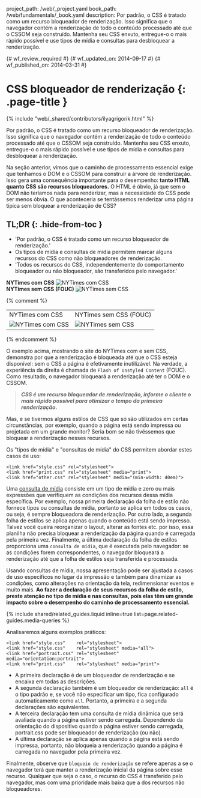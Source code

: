 project_path: /web/_project.yaml
book_path: /web/fundamentals/_book.yaml
description: Por padrão, o CSS é tratado como um recurso bloqueador de renderização. Isso significa que o navegador contém a renderização de todo o conteúdo processado até que o CSSOM seja construído. Mantenha seu CSS enxuto, entregue-o o mais rápido possível e use tipos de mídia e consultas para desbloquear a renderização.

{# wf_review_required #}
{# wf_updated_on: 2014-09-17 #}
{# wf_published_on: 2014-03-31 #}

# CSS bloqueador de renderização {: .page-title }

{% include "web/_shared/contributors/ilyagrigorik.html" %}



Por padrão, o CSS é tratado como um recurso bloqueador de renderização. Isso significa que o navegador contém a renderização de todo o conteúdo processado até que o CSSOM seja construído. Mantenha seu CSS enxuto, entregue-o o mais rápido possível e use tipos de mídia e consultas para desbloquear a renderização.

Na seção anterior, vimos que o caminho de processamento essencial exige que tenhamos o DOM e o CSSOM para construir a árvore de renderização. Isso gera uma consequência importante para o desempenho: **tanto HTML quanto CSS são recursos bloqueadores.** O HTML é óbvio, já que sem o DOM não teríamos nada para renderizar, mas a necessidade do CSS pode ser menos óbvia. O que aconteceria se tentássemos renderizar uma página típica sem bloquear a renderização de CSS?

## TL;DR {: .hide-from-toc }
- 'Por padrão, o CSS é tratado como um recurso bloqueador de renderização.'
- Os tipos de mídia e consultas de mídia permitem marcar alguns recursos do CSS como não bloqueadores de renderização.
- 'Todos os recursos do CSS, independentemente do comportamento bloqueador ou não bloqueador, são transferidos pelo navegador.'


<div class="mdl-grid">
  <div class="mdl-cell mdl-cell--6--col">
    <b>NYTimes com CSS</b>
    <img class="center" src="images/nytimes-css-device.png" alt="NYTimes com CSS">

  </div>

  <div class="mdl-cell mdl-cell--6--col">
    <b>NYTimes sem CSS (FOUC)</b>
    <img src="images/nytimes-nocss-device.png" alt="NYTimes sem CSS">

  </div>
</div>

{% comment %}
<table>
<tr>
<td>NYTimes com CSS</td>
<td>NYTimes sem CSS (FOUC)</td>
</tr>
<tr>
<td><img src="images/nytimes-css-device.png" alt="NYTimes com CSS" class="center"></td>
<td><img src="images/nytimes-nocss-device.png" alt="NYTimes sem CSS" class="center"></td>
</tr>
</table>
{% endcomment %}

O exemplo acima, mostrando o site do NYTimes com e sem CSS, demonstra por que a renderização é bloqueada até que o CSS esteja disponível: sem o CSS a página é efetivamente inutilizável. Na verdade, a experiência da direita é chamada de `Flash of Unstyled Content` (FOUC). Como resultado, o navegador bloqueará a renderização até ter o DOM e o CSSOM.

> **_CSS é um recurso bloqueador de renderização, informe o cliente o mais rápido possível para otimizar o tempo da primeira renderização._**

Mas, e se tivermos alguns estilos de CSS que só são utilizados em certas circunstâncias, por exemplo, quando a página está sendo impressa ou projetada em um grande monitor? Seria bom se não tivéssemos que bloquear a renderização nesses recursos.

Os "tipos de mídia" e "consultas de mídia" do CSS permitem abordar estes casos de uso:


    <link href="style.css" rel="stylesheet">
    <link href="print.css" rel="stylesheet" media="print">
    <link href="other.css" rel="stylesheet" media="(min-width: 40em)">
    

Uma [consulta de mídia]({{site.fundamentals}}/layouts/rwd-fundamentals/use-media-queries.html) consiste em um tipo de mídia e zero ou mais expressões que verifiquem as condições dos recursos dessa mídia específica. Por exemplo, nossa primeira declaração da folha de estilo não fornece tipos ou consultas de mídia, portanto se aplica em todos os casos, ou seja, é sempre bloqueadora de renderização. Por outro lado, a segunda folha de estilos se aplica apenas quando o conteúdo está sendo impresso. Talvez você queira reorganizar o layout, alterar as fontes etc. por isso, essa planilha não precisa bloquear a renderização da página quando é carregada pela primeira vez. Finalmente, a última declaração da folha de estilos proporciona uma `consulta de mídia`, que é executada pelo navegador: se as condições forem correspondentes, o navegador bloqueará a renderização até que a folha de estilos seja transferida e processada.

Usando consultas de mídia, nossa apresentação pode ser ajustada a casos de uso específicos no lugar da impressão e também para dinamizar as condições, como alterações na orientação da tela, redimensionar eventos e muito mais. **Ao fazer a declaração de seus recursos da folha de estilo, preste atenção no tipo de mídia e nas consultas, pois elas têm um grande impacto sobre o desempenho do caminho de processamento essencial.**

{% include shared/related_guides.liquid inline=true list=page.related-guides.media-queries %}

Analisaremos alguns exemplos práticos:


    <link href="style.css"    rel="stylesheet">
    <link href="style.css"    rel="stylesheet" media="all">
    <link href="portrait.css" rel="stylesheet" media="orientation:portrait">
    <link href="print.css"    rel="stylesheet" media="print">
    

* A primeira declaração é de um bloqueador de renderização e se encaixa em todas as descrições.
* A segunda declaração também é um bloqueador de renderização: `all` é o tipo padrão e, se você não especificar um tipo, fica configurado automaticamente como `all`. Portanto, a primeira e a segunda declarações são equivalentes.
* A terceira declaração tem uma consulta de mídia dinâmica que será avaliada quando a página estiver sendo carregada. Dependendo da orientação do dispositivo quando a página estiver sendo carregada, portrait.css pode ser bloqueador de renderização (ou não).
* A última declaração se aplica apenas quando a página está sendo impressa, portanto, não bloqueia a renderização quando a página é carregada no navegador pela primeira vez.

Finalmente, observe que `bloqueio de renderização` se refere apenas a se o navegador terá que manter a renderização inicial da página sobre esse recurso. Qualquer que seja o caso, o recurso do CSS é transferido pelo navegador, mas com uma prioridade mais baixa que a dos recursos não bloqueadores.



